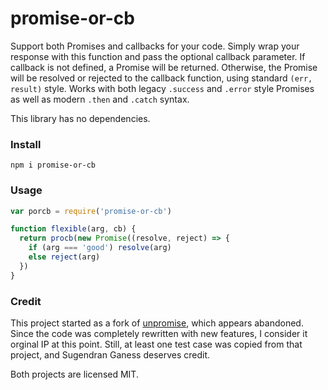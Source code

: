 # promise-or-cb

Support both Promises and callbacks for your code. Simply wrap your response with this function and pass the optional callback parameter. If callback is not defined, a Promise will be returned. Otherwise, the Promise will be resolved or rejected to the callback function, using standard `(err, result)` style. Works with both legacy `.success` and `.error` style Promises as well as modern `.then` and `.catch` syntax.

This library has no dependencies.

### Install

`npm i promise-or-cb`

### Usage

``` js
var porcb = require('promise-or-cb')

function flexible(arg, cb) {
  return procb(new Promise((resolve, reject) => {
    if (arg === 'good') resolve(arg)
    else reject(arg)
  })
}
```

### Credit

This project started as a fork of [unpromise](https://github.com/sugendran/unpromise), which appears abandoned. Since the code was completely rewritten with new features, I consider it orginal IP at this point.  Still, at least one test case was copied from that project, and Sugendran Ganess deserves credit.

Both projects are licensed MIT.
